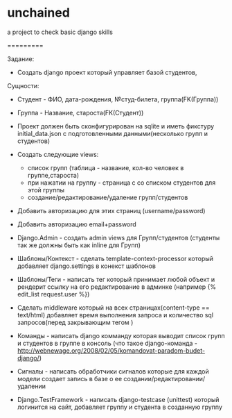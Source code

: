 unchained
=========

a project to check basic django skills

=========

Задание:

* Создать django проект который управляет базой студентов,

Сущности:
* Студент - ФИО, дата-рождения, №студ-билета, группа(FK(Группа))
* Группа - Название, староста(FK(Студент))

* Проект должен быть сконфигурирован на sqlite и иметь фикстуру initial_data.json с подготовленными данными(несколько групп и студентов)
* Создать следующие views:
    - список групп (таблица - название, кол-во человек в группе,староста)
    - при нажатии на группу - страница с со списком студентов для этой группы
	- создание/редактирование/удаление групп/студентов
* Добавить авторизацию для этих страниц (username/password)
* Добавить авторизацию email+password
* Django.Admin - создать admin views для Групп/студентов (студенты так же должны быть как inline для Групп)
* Шаблоны/Контекст - сделать template-context-processor который добавляет django.settings в конекст шаблонов
* Шаблоны/Теги - написать тег который принимает любой объект и рендерит ссылку на его редактирование в админке (например {% edit_list request.user %})
* Сделать middleware который на всех страницах(content-type == text/html) добавляет время выполнения запроса и количество sql запросов(перед закрывающим тегом </body>)
* Команды - написать django комманду которая выводит список групп и студентов в группе в консоль (что такое django-команда -http://webnewage.org/2008/02/05/komandovat-paradom-budet-django/)
* Сигналы - написать обработчики сигналов которые для каждой модели создает запись в базе о ее создании/редактировании/удалении
* Django.TestFramework - написать django-testcase (unittest) который логинится на сайт, добавляет группу и студента в созданную группу
